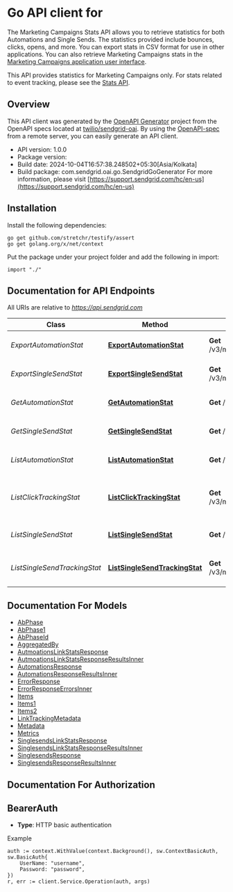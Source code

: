 # Go API client for 

The Marketing Campaigns Stats API allows you to retrieve statistics for both Automations and Single Sends. The statistics provided include bounces, clicks, opens, and more. You can export stats in CSV format for use in other applications. You can also retrieve Marketing Campaigns stats in the [Marketing Campaigns application user interface](https://mc.sendgrid.com/).

This API provides statistics for Marketing Campaigns only. For stats related to event tracking, please see the [Stats API](https://docs.sendgrid.com/api-reference/stats).

## Overview
This API client was generated by the [OpenAPI Generator](https://openapi-generator.tech) project from the OpenAPI specs located at [twilio/sendgrid-oai](https://github.com/twilio/sendgrid-oai/tree/main/spec).  By using the [OpenAPI-spec](https://www.openapis.org/) from a remote server, you can easily generate an API client.

- API version: 1.0.0
- Package version: 
- Build date: 2024-10-04T16:57:38.248502+05:30[Asia/Kolkata]
- Build package: com.sendgrid.oai.go.SendgridGoGenerator
For more information, please visit [https://support.sendgrid.com/hc/en-us](https://support.sendgrid.com/hc/en-us)

## Installation

Install the following dependencies:

```shell
go get github.com/stretchr/testify/assert
go get golang.org/x/net/context
```

Put the package under your project folder and add the following in import:

```golang
import "./"
```

## Documentation for API Endpoints

All URIs are relative to *https://api.sendgrid.com*

Class | Method | HTTP request | Description
------------ | ------------- | ------------- | -------------
*ExportAutomationStat* | [**ExportAutomationStat**](docs/ExportAutomationStat.md#exportautomationstat) | **Get** /v3/marketing/stats/automations/export | Export Single Send Stats
*ExportSingleSendStat* | [**ExportSingleSendStat**](docs/ExportSingleSendStat.md#exportsinglesendstat) | **Get** /v3/marketing/stats/singlesends/export | Export Single Send Stats
*GetAutomationStat* | [**GetAutomationStat**](docs/GetAutomationStat.md#getautomationstat) | **Get** /v3/marketing/stats/automations/{Id} | Get Automation Stats by ID
*GetSingleSendStat* | [**GetSingleSendStat**](docs/GetSingleSendStat.md#getsinglesendstat) | **Get** /v3/marketing/stats/singlesends/{Id} | Get Single Send Stats by ID
*ListAutomationStat* | [**ListAutomationStat**](docs/ListAutomationStat.md#listautomationstat) | **Get** /v3/marketing/stats/automations | Get All Automation Stats
*ListClickTrackingStat* | [**ListClickTrackingStat**](docs/ListClickTrackingStat.md#listclicktrackingstat) | **Get** /v3/marketing/stats/automations/{Id}/links | Get Automation Click Tracking Stats by ID
*ListSingleSendStat* | [**ListSingleSendStat**](docs/ListSingleSendStat.md#listsinglesendstat) | **Get** /v3/marketing/stats/singlesends | Get All Single Sends Stats
*ListSingleSendTrackingStat* | [**ListSingleSendTrackingStat**](docs/ListSingleSendTrackingStat.md#listsinglesendtrackingstat) | **Get** /v3/marketing/stats/singlesends/{Id}/links | Get Single Send Click Tracking Stats by ID


## Documentation For Models

 - [AbPhase](AbPhase.md)
 - [AbPhase1](AbPhase1.md)
 - [AbPhaseId](AbPhaseId.md)
 - [AggregatedBy](AggregatedBy.md)
 - [AutmoationsLinkStatsResponse](AutmoationsLinkStatsResponse.md)
 - [AutmoationsLinkStatsResponseResultsInner](AutmoationsLinkStatsResponseResultsInner.md)
 - [AutomationsResponse](AutomationsResponse.md)
 - [AutomationsResponseResultsInner](AutomationsResponseResultsInner.md)
 - [ErrorResponse](ErrorResponse.md)
 - [ErrorResponseErrorsInner](ErrorResponseErrorsInner.md)
 - [Items](Items.md)
 - [Items1](Items1.md)
 - [Items2](Items2.md)
 - [LinkTrackingMetadata](LinkTrackingMetadata.md)
 - [Metadata](Metadata.md)
 - [Metrics](Metrics.md)
 - [SinglesendsLinkStatsResponse](SinglesendsLinkStatsResponse.md)
 - [SinglesendsLinkStatsResponseResultsInner](SinglesendsLinkStatsResponseResultsInner.md)
 - [SinglesendsResponse](SinglesendsResponse.md)
 - [SinglesendsResponseResultsInner](SinglesendsResponseResultsInner.md)


## Documentation For Authorization



## BearerAuth

- **Type**: HTTP basic authentication

Example

```golang
auth := context.WithValue(context.Background(), sw.ContextBasicAuth, sw.BasicAuth{
    UserName: "username",
    Password: "password",
})
r, err := client.Service.Operation(auth, args)
```


